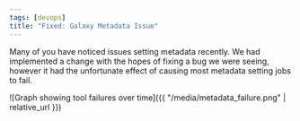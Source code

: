```yaml
---
tags: [devops]
title: "Fixed: Galaxy Metadata Issue"
---
```


Many of you have noticed issues setting metadata recently. We had implemented a
change with the hopes of fixing a bug we were seeing, however it had the
unfortunate effect of causing most metadata setting jobs to fail.

![Graph showing tool failures over time]({{ "/media/metadata_failure.png" | relative_url }})

